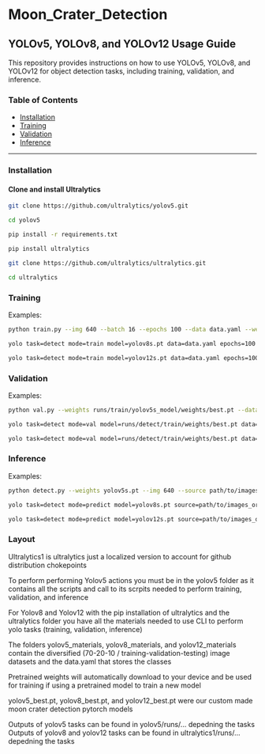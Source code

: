 # Moon_Crater_Detection
## YOLOv5, YOLOv8, and YOLOv12 Usage Guide

This repository provides instructions on how to use YOLOv5, YOLOv8, and YOLOv12 for object detection tasks, including training, validation, and inference.

### Table of Contents
- [Installation](#installation)
- [Training](#training)
- [Validation](#validation)
- [Inference](#inference)


---

### Installation

#### Clone and install Ultralytics
```bash
git clone https://github.com/ultralytics/yolov5.git

cd yolov5

pip install -r requirements.txt

pip install ultralytics

git clone https://github.com/ultralytics/ultralytics.git

cd ultralytics
```

### Training

Examples:
```bash
python train.py --img 640 --batch 16 --epochs 100 --data data.yaml --weights yolov5s.pt --name yolov5s_model

yolo task=detect mode=train model=yolov8s.pt data=data.yaml epochs=100 imgsz=640

yolo task=detect mode=train model=yolov12s.pt data=data.yaml epochs=100 imgsz=640
```

### Validation

Examples:
```bash
python val.py --weights runs/train/yolov5s_model/weights/best.pt --data data.yaml --img 640

yolo task=detect mode=val model=runs/detect/train/weights/best.pt data=data.yaml imgsz=640

yolo task=detect mode=val model=runs/detect/train/weights/best.pt data=data.yaml imgsz=640
```

### Inference

Examples:
```bash
python detect.py --weights yolov5s.pt --img 640 --source path/to/images_or_video

yolo task=detect mode=predict model=yolov8s.pt source=path/to/images_or_video imgsz=640

yolo task=detect mode=predict model=yolov12s.pt source=path/to/images_or_video imgsz=640
```

### Layout

Ultralytics1 is ultralytics just a localized version to account for github distribution chokepoints

To perform performing Yolov5 actions you must be in the yolov5 folder as it contains all the scripts and call to its scrpits needed to perform training, validation, and inference

For Yolov8 and Yolov12 with the pip installation of ultralytics and the ultralytics folder you have all the materials needed to use CLI to perform yolo tasks (training, validation, inference)

The folders yolov5_materials, yolov8_materials, and yolov12_materials contain the diversified (70-20-10 / training-validation-testing) image datasets and the data.yaml that stores the classes

Pretrained weights will automatically download to your device and be used for training if using a pretrained model to train a new model

yolov5_best.pt, yolov8_best.pt, and yolov12_best.pt were our custom made moon crater detection pytorch models

Outputs of yolov5 tasks can be found in yolov5/runs/... depedning the tasks
Outputs of yolov8 and yolov12 tasks can be found in ultralytics1/runs/... depedning the tasks
